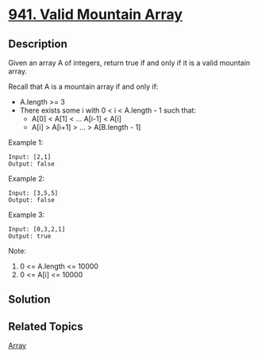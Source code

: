 # [941. Valid Mountain Array](https://leetcode.com/problems/valid-mountain-array)

## Description

Given an array A of integers, return true if and only if it is a valid mountain array.

Recall that A is a mountain array if and only if:

- A.length >= 3
- There exists some i with 0 < i < A.length - 1 such that:
	- A[0] < A[1] < ... A[i-1] < A[i]
	- A[i] > A[i+1] > ... > A[B.length - 1]

Example 1:

```
Input: [2,1]
Output: false
```

Example 2:

```
Input: [3,5,5]
Output: false
```

Example 3:

```
Input: [0,3,2,1]
Output: true
```

Note:

1. 0 <= A.length <= 10000
2. 0 <= A[i] <= 10000 

## Solution

## Related Topics

[Array](https://leetcode.com/tag/array/) 
